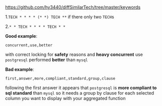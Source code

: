 https://github.com/hy3440/diffSimilarTech/tree/master/keywords

1.`TECH * * * * (* *) TECH **` if there only two `TECH`s

2.`* * TECH * * * * TECH * *`

**Good example**:

`concurrent,use,better`

with correct locking for **safety** reasons and **heavy concurrent** use `postgresql` performed **better** than `mysql`

**Bad example**:

`first,answer,more,compliant,standard,group,clause`

following the first answer it appears that `postgresql` is **more compliant to sql standard** than `mysql` so it needs a group by clause for each selected column you want to display with your aggregated function

